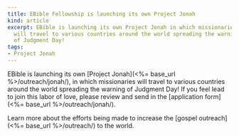 ```yaml
---
title: EBible Fellowship is launching its own Project Jonah
kind: article
excerpt: EBible is launching its own Project Jonah in which missionaries 
  will travel to various countries around the world spreading the warning 
  of Judgment Day! 
tags:
- Project Jonah
---
```

EBible is launching its own
[Project Jonah](<%= base_url %>/outreach/jonah/), in 
which missionaries will travel to various countries around the world 
spreading the warning of Judgment Day! If you feel lead to join this labor 
of love, please review and send in the 
[application form](<%= base_url %>/outreach/jonah/).

Learn more about the efforts being made to increase the 
[gospel outreach](<%= base_url %>/outreach/) to the world.

